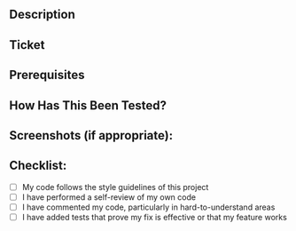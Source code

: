 <!--- Before you open a PR: --->
<!--- !!! stick to maximum 8 Pull Requests open !!! --->
<!--- !!! make a code review at least once a day  !!! --->

## Description
<!--- Describe your changes -->

## Ticket
<!--- Jira ticket or github issue to which the pull request is related -->

## Prerequisites
<!--- Does this code need prerequisites in order to run on local machine? -->
<!--- For production environment make sure these changes are present in config files -->


## How Has This Been Tested?
<!--- Please describe in detail how you tested your changes. -->
<!--- Include details of your testing environment, and the tests you ran to -->

## Screenshots (if appropriate):
 

## Checklist:
<!--- Go over all the following points, and put an `x` in all the boxes that apply. -->
- [ ] My code follows the style guidelines of this project
- [ ] I have performed a self-review of my own code
- [ ] I have commented my code, particularly in hard-to-understand areas
- [ ] I have added tests that prove my fix is effective or that my feature works
